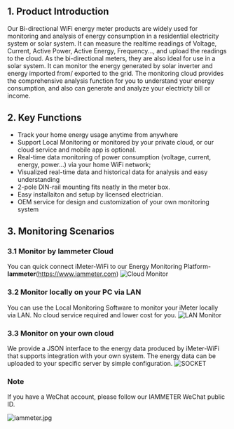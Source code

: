 
## 1. Product Introduction
Our Bi-directional WiFi energy meter products are widely used for monitoring and analysis of energy consumption in a residential electricity system or solar system. It can measure the realtime readings of Voltage, Current, Active Power, Active Energy, Frequency..., and upload the readings to the cloud. As the bi-directional meters, they are also ideal for use in a solar system. It can monitor the energy generated by solar inverter and energy imported from/ exported to the grid. The monitoring cloud provides the comprehensive analysis function for you to understand your energy consumption, and also can generate and analyze your electricty bill or income.

## 2. Key Functions
* Track your home energy usage anytime from anywhere 
* Support Local Monitoring or monitored by your private cloud, or our cloud service and mobile app is optional.
*  Real-time data monitoring of power consumption (voltage, current, energy, power...) via your home WiFi network;
* Visualized real-time data and historical data for analysis and easy understanding
* 2-pole DIN-rail mounting fits neatly in the meter box.
* Easy installaiton and setup by licensed electrician.
* OEM service for design and customization of your own monitoring system
## 3. Monitoring Scenarios
### 3.1 Monitor by Iammeter Cloud
You can quick connect iMeter-WiFi to our Energy Monitoring Platform-**Iammeter**(https://www.iammeter.com)
![Cloud Monitor](https://leweidoc.oss-cn-hangzhou.aliyuncs.com/lewei50/img/iammetermanual-20181011-L4.jpg)
### 3.2 Monitor locally on your PC via LAN
You can use the Local Monitoring Software to monitor your iMeter locally via LAN. No cloud service required and lower cost for you.
![LAN Monitor](https://leweidoc.oss-cn-hangzhou.aliyuncs.com/lewei50/img/iammetermanual-20181011-L5.jpg)

### 3.3 Monitor on your own cloud
We provide a JSON interface to the energy data produced by iMeter-WiFi that supports integration with your own system. The energy data can be uploaded to your specific server by simple configuration.
![SOCKET](https://leweidoc.oss-cn-hangzhou.aliyuncs.com/lewei50/img/iammetermanual-20181011-L6.jpg)

### Note

If you have a WeChat account, please follow our IAMMETER WeChat public ID.

![iammeter.jpg](https://leweidoc.oss-cn-hangzhou.aliyuncs.com/lewei50/img/iammeter-20181103-1.jpg)
